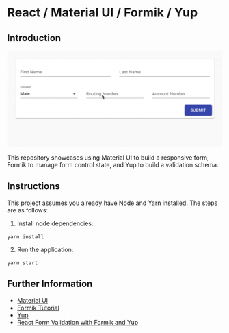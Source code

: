 # React / Material UI / Formik / Yup

## Introduction
![Demonstration](https://raw.githubusercontent.com/anthonyhastings/react-material-ui-formik-yup/master/react-material-ui-formik-yup.gif)

This repository showcases using Material UI to build a responsive form, Formik to manage form control state, and Yup to build a validation schema.

## Instructions
This project assumes you already have Node and Yarn installed. The steps are as follows:

1) Install node dependencies:
```shell
yarn install
```

2) Run the application:
```shell
yarn start
```

## Further Information
- [Material UI](https://material-ui.com/)
- [Formik Tutorial](https://formik.org/docs/tutorial)
- [Yup](https://github.com/jquense/yup)
- [React Form Validation with Formik and Yup](https://www.smashingmagazine.com/2020/10/react-validation-formik-yup/)